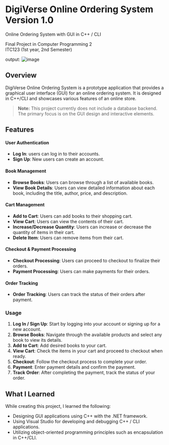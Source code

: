 # DigiVerse Online Ordering System Version 1.0

Online Ordering System with GUI in C++ / CLI

Final Project in Computer Programming 2  
ITC123  (1st year, 2nd Semester)

output:
![image](https://github.com/Frxncz/DigiVerse_Online-Ordering-System/assets/148550609/420c4fa2-d640-4bb6-8b91-342823b81920)

## Overview

DigiVerse Online Ordering System is a prototype application that provides a graphical user interface (GUI) for an online ordering system. It is designed in C++/CLI and showcases various features of an online store. 

> **Note:** This project currently does not include a database backend. The primary focus is on the GUI design and interactive elements.


## Features

#### User Authentication
- **Log In**: users can log in to their accounts.
- **Sign Up**: New users can create an account.

#### Book Management
- **Browse Books**: Users can browse through a list of available books.
- **View Book Details**: Users can view detailed information about each book, including the title, author, price, and description.

#### Cart Management
- **Add to Cart**: Users can add books to their shopping cart.
- **View Cart**: Users can view the contents of their cart.
- **Increase/Decrease Quantity**: Users can increase or decrease the quantity of items in their cart.
- **Delete Item**: Users can remove items from their cart.

#### Checkout & Payment Processing
- **Checkout Processing**: Users can proceed to checkout to finalize their orders.
- **Payment Processing**: Users can make payments for their orders.

#### Order Tracking

- **Order Tracking**: Users can track the status of their orders after payment.


### Usage

1. **Log In / Sign Up**: Start by logging into your account or signing up for a new account.
2. **Browse Books**: Navigate through the available products and select any book to view its details.
3. **Add to Cart**: Add desired books to your cart.
4. **View Cart**: Check the items in your cart and proceed to checkout when ready.
5. **Checkout**: Follow the checkout process to complete your order.
6. **Payment**: Enter payment details and confirm the payment.
7. **Track Order**: After completing the payment, track the status of your order.


## What I Learned

While creating this project, I learned the following:

- Designing GUI applications using C++ with the .NET framework.
- Using Visual Studio for developing and debugging C++ / CLI applications.
- Utilizing object-oriented programming principles such as encapsulation in C++/CLI.


